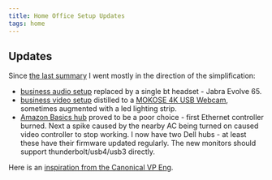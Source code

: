 ```yaml
---
title: Home Office Setup Updates
tags: home
---
```


## Updates


Since [the last summary](/2021/01/01/home-office.html) I went mostly in the
direction of the simplification:

* [business audio setup](/hardware/business-audio.html) replaced by a single
bt headset - Jabra Evolve 65.
* [business video setup](/hardware/business-video.html) distilled to a
[MOKOSE 4K USB Webcam](https://www.amazon.com/dp/B08FHBRKSK), sometimes
augmented with a led lighting strip.
* [Amazon Basics hub](https://www.amazon.com/gp/product/B086H3FMPZ/ref=ppx_yo_dt_b_search_asin_title)
proved to be a poor choice - first Ethernet controller burned.  Next a spike
caused by the nearby AC being turned on caused video controller to stop working.
I now have two Dell hubs - at least these have their firmware updated regularly.
The new monitors should support thunderbolt/usb4/usb3 directly.

Here is an
[inspiration from the Canonical VP Eng](https://jnsgr.uk/2024/07/how-i-computer-in-2024/).
